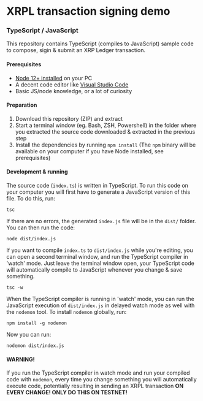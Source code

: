 # XRPL transaction signing demo

### TypeScript / JavaScript

This repository contains TypeScript (compiles to JavaScript) sample code to compose, sigin & submit an XRP Ledger transaction.

#### Prerequisites

- [Node 12+ installed](https://nodejs.org/en/download/) on your PC
- A decent code editor like [Visual Studio Code](https://code.visualstudio.com/download)
- Basic JS/node knowledge, or a lot of curiosity

#### Preparation

1. Download this repository (ZIP) and extract
2. Start a terminal window (eg. Bash, ZSH, Powershell) in the folder where you extracted the source code downloaded & extracted in the previous step
3. Install the dependencies by running `npm install` (The `npm` binary will be available on your computer if you have Node installed, see prerequisites)

#### Development & running

The source code (`index.ts`) is written in TypeScript. To run this code on your computer you will first have to generate a JavaScript version of this file. To do this, run:

`tsc`

If there are no errors, the generated `index.js` file will be in the `dist/` folder. You can then run the code:

`node dist/index.js`

If you want to compile `index.ts` to `dist/index.js` while you're editing, you can open a second terminal window, and run the TypeScript compiler in 'watch' mode. Just leave the terminal window open, your TypeScript code will automatically compile to JavaScript whenever you change & save something.

`tsc -w`

When the TypeScript compiler is running in 'watch' mode, you can run the JavaScript execution of `dist/index.js` in delayed watch mode as well with the `nodemon` tool. To install `nodemon` globally, run:

`npm install -g nodemon`

Now you can run:

`nodemon dist/index.js`

#### WARNING!

If you run the TypeScript compiler in watch mode and run your compiled code with `nodemon`, every time you change something you will automatically execute code, potentially resulting in sending an XRPL transaction **ON EVERY CHANGE! ONLY DO THIS ON TESTNET!**
